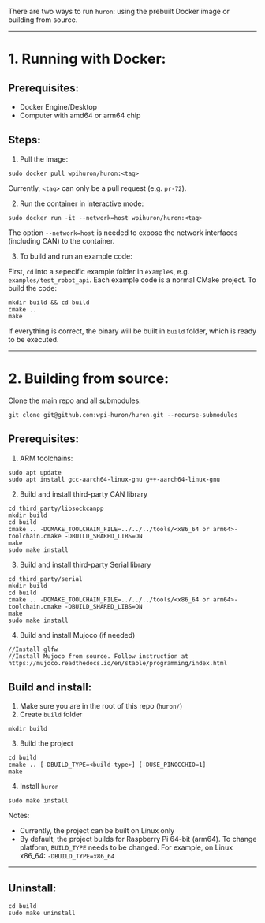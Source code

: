 There are two ways to run `huron`: using the prebuilt Docker image or building from source.

---

# 1. Running with Docker:

## Prerequisites:
- Docker Engine/Desktop
- Computer with amd64 or arm64 chip

## Steps:
1. Pull the image:
```
sudo docker pull wpihuron/huron:<tag>
```
Currently, `<tag>` can only be a pull request (e.g. `pr-72`).

2. Run the container in interactive mode:
```
sudo docker run -it --network=host wpihuron/huron:<tag>
```
The option `--network=host` is needed to expose the network interfaces (including CAN) to the container.

3. To build and run an example code:

First, `cd` into a sepecific example folder in `examples`, e.g. `examples/test_robot_api`.
Each example code is a normal CMake project. To build the code:
```
mkdir build && cd build
cmake ..
make
```

If everything is correct, the binary will be built in `build` folder, which is ready to be executed.

---

# 2. Building from source:

Clone the main repo and all submodules: 
```
git clone git@github.com:wpi-huron/huron.git --recurse-submodules
```

## Prerequisites:

1. ARM toolchains:
```
sudo apt update
sudo apt install gcc-aarch64-linux-gnu g++-aarch64-linux-gnu
```
2. Build and install third-party CAN library
```
cd third_party/libsockcanpp
mkdir build
cd build
cmake .. -DCMAKE_TOOLCHAIN_FILE=../../../tools/<x86_64 or arm64>-toolchain.cmake -DBUILD_SHARED_LIBS=ON
make
sudo make install
```
3. Build and install third-party Serial library
```
cd third_party/serial
mkdir build
cd build
cmake .. -DCMAKE_TOOLCHAIN_FILE=../../../tools/<x86_64 or arm64>-toolchain.cmake -DBUILD_SHARED_LIBS=ON
make
sudo make install
```
4. Build and install Mujoco (if needed)
```
//Install glfw
//Install Mujoco from source. Follow instruction at https://mujoco.readthedocs.io/en/stable/programming/index.html
```
## Build and install:

1. Make sure you are in the root of this repo (`huron/`)
2. Create `build` folder
```
mkdir build
```
3. Build the project
```
cd build
cmake .. [-DBUILD_TYPE=<build-type>] [-DUSE_PINOCCHIO=1]
make
```
4. Install `huron`
```
sudo make install
```

Notes: 

- Currently, the project can be built on Linux only
- By default, the project builds for Raspberry Pi 64-bit (arm64). To change platform,
`BUILD_TYPE` needs to be changed. For example, on Linux x86_64: `-DBUILD_TYPE=x86_64`

---


## Uninstall:

```
cd build
sudo make uninstall
```
